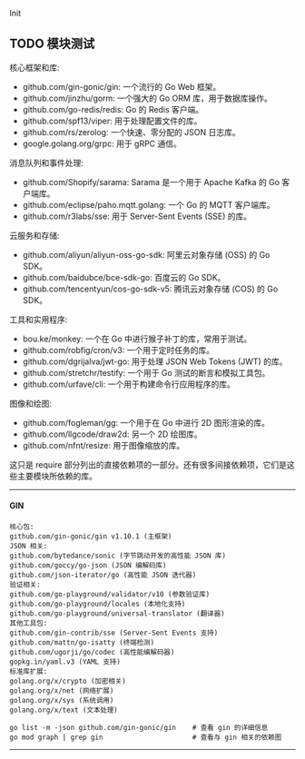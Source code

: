 Init

## TODO 模块测试

  核心框架和库:
   * github.com/gin-gonic/gin: 一个流行的 Go Web 框架。
   * github.com/jinzhu/gorm: 一个强大的 Go ORM 库，用于数据库操作。
   * github.com/go-redis/redis: Go 的 Redis 客户端。
   * github.com/spf13/viper: 用于处理配置文件的库。
   * github.com/rs/zerolog: 一个快速、零分配的 JSON 日志库。
   * google.golang.org/grpc: 用于 gRPC 通信。


  消息队列和事件处理:
   * github.com/Shopify/sarama: Sarama 是一个用于 Apache Kafka 的 Go 客户端库。
   * github.com/eclipse/paho.mqtt.golang: 一个 Go 的 MQTT 客户端库。
   * github.com/r3labs/sse: 用于 Server-Sent Events (SSE) 的库。


  云服务和存储:
   * github.com/aliyun/aliyun-oss-go-sdk: 阿里云对象存储 (OSS) 的 Go SDK。
   * github.com/baidubce/bce-sdk-go: 百度云的 Go SDK。
   * github.com/tencentyun/cos-go-sdk-v5: 腾讯云对象存储 (COS) 的 Go SDK。


  工具和实用程序:
   * bou.ke/monkey: 一个在 Go 中进行猴子补丁的库，常用于测试。
   * github.com/robfig/cron/v3: 一个用于定时任务的库。
   * github.com/dgrijalva/jwt-go: 用于处理 JSON Web Tokens (JWT) 的库。
   * github.com/stretchr/testify: 一个用于 Go 测试的断言和模拟工具包。
   * github.com/urfave/cli: 一个用于构建命令行应用程序的库。


  图像和绘图:
   * github.com/fogleman/gg: 一个用于在 Go 中进行 2D 图形渲染的库。
   * github.com/llgcode/draw2d: 另一个 2D 绘图库。
   * github.com/nfnt/resize: 用于图像缩放的库。


  这只是 require 部分列出的直接依赖项的一部分。还有很多间接依赖项，它们是这些主要模块所依赖的库。

---

#### GIN

```text
核心包:
github.com/gin-gonic/gin v1.10.1 (主框架)
JSON 相关:
github.com/bytedance/sonic (字节跳动开发的高性能 JSON 库)
github.com/goccy/go-json (JSON 编解码库)
github.com/json-iterator/go (高性能 JSON 迭代器)
验证相关:
github.com/go-playground/validator/v10 (参数验证库)
github.com/go-playground/locales (本地化支持)
github.com/go-playground/universal-translator (翻译器)
其他工具包:
github.com/gin-contrib/sse (Server-Sent Events 支持)
github.com/mattn/go-isatty (终端检测)
github.com/ugorji/go/codec (高性能编解码器)
gopkg.in/yaml.v3 (YAML 支持)
标准库扩展:
golang.org/x/crypto (加密相关)
golang.org/x/net (网络扩展)
golang.org/x/sys (系统调用)
golang.org/x/text (文本处理)

```
```shell
go list -m -json github.com/gin-gonic/gin    # 查看 gin 的详细信息
go mod graph | grep gin                      # 查看与 gin 相关的依赖图

```

---
